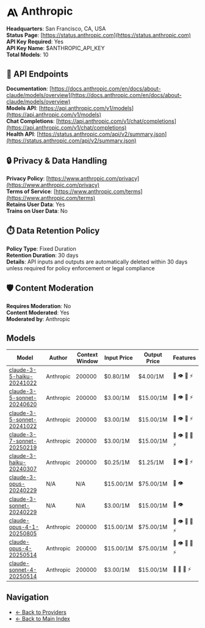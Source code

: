 # <img src="./logo.svg" alt="Anthropic Logo" style="vertical-align: middle; height: 32px; width: auto; min-width: 32px"> Anthropic

**Headquarters**: San Francisco, CA, USA  
**Status Page**: [https://status.anthropic.com](https://status.anthropic.com)  
**API Key Required**: Yes  
**API Key Name**: $ANTHROPIC_API_KEY  
**Total Models**: 10

## 🔗 API Endpoints

**Documentation**: [https://docs.anthropic.com/en/docs/about-claude/models/overview](https://docs.anthropic.com/en/docs/about-claude/models/overview)  
**Models API**: [https://api.anthropic.com/v1/models](https://api.anthropic.com/v1/models)  
**Chat Completions**: [https://api.anthropic.com/v1/chat/completions](https://api.anthropic.com/v1/chat/completions)  
**Health API**: [https://status.anthropic.com/api/v2/summary.json](https://status.anthropic.com/api/v2/summary.json)  

## 🔒 Privacy & Data Handling

**Privacy Policy**: [https://www.anthropic.com/privacy](https://www.anthropic.com/privacy)  
**Terms of Service**: [https://www.anthropic.com/terms](https://www.anthropic.com/terms)  
**Retains User Data**: Yes  
**Trains on User Data**: No  

## ⏱️ Data Retention Policy

**Policy Type**: Fixed Duration  
**Retention Duration**: 30 days  
**Details**: API inputs and outputs are automatically deleted within 30 days unless required for policy enforcement or legal compliance  

## 🛡️ Content Moderation

**Requires Moderation**: No  
**Content Moderated**: Yes  
**Moderated by**: Anthropic  

## Models

| Model | Author | Context Window | Input Price | Output Price | Features |
|-------|--------|----------------|-------------|--------------|----------|
| [claude-3-5-haiku-20241022](./models/claude-3-5-haiku-20241022.md) | Anthropic | 200000 | $0.80/1M | $4.00/1M | <span title="Text Processing">📝</span> <span title="Vision/Image Input">👁️</span> <span title="Tool Calling">🔧</span> <span title="Response Streaming">⚡</span> |
| [claude-3-5-sonnet-20240620](./models/claude-3-5-sonnet-20240620.md) | Anthropic | 200000 | $3.00/1M | $15.00/1M | <span title="Text Processing">📝</span> <span title="Vision/Image Input">👁️</span> <span title="Tool Calling">🔧</span> <span title="Response Streaming">⚡</span> |
| [claude-3-5-sonnet-20241022](./models/claude-3-5-sonnet-20241022.md) | Anthropic | 200000 | $3.00/1M | $15.00/1M | <span title="Text Processing">📝</span> <span title="Vision/Image Input">👁️</span> <span title="Tool Calling">🔧</span> <span title="Response Streaming">⚡</span> |
| [claude-3-7-sonnet-20250219](./models/claude-3-7-sonnet-20250219.md) | Anthropic | 200000 | $3.00/1M | $15.00/1M | <span title="Text Processing">📝</span> <span title="Vision/Image Input">👁️</span> <span title="Tool Calling">🔧</span> <span title="Advanced Reasoning">🧠</span> <span title="Response Streaming">⚡</span> |
| [claude-3-haiku-20240307](./models/claude-3-haiku-20240307.md) | Anthropic | 200000 | $0.25/1M | $1.25/1M | <span title="Text Processing">📝</span> <span title="Vision/Image Input">👁️</span> <span title="Tool Calling">🔧</span> <span title="Response Streaming">⚡</span> |
| [claude-3-opus-20240229](./models/claude-3-opus-20240229.md) | N/A | N/A | $15.00/1M | $75.00/1M | <span title="Text Processing">📝</span> <span title="Vision/Image Input">👁️</span> |
| [claude-3-sonnet-20240229](./models/claude-3-sonnet-20240229.md) | N/A | N/A | $3.00/1M | $15.00/1M | <span title="Text Processing">📝</span> <span title="Vision/Image Input">👁️</span> |
| [claude-opus-4-1-20250805](./models/claude-opus-4-1-20250805.md) | Anthropic | 200000 | $15.00/1M | $75.00/1M | <span title="Text Processing">📝</span> <span title="Vision/Image Input">👁️</span> <span title="Tool Calling">🔧</span> <span title="Advanced Reasoning">🧠</span> <span title="Response Streaming">⚡</span> |
| [claude-opus-4-20250514](./models/claude-opus-4-20250514.md) | Anthropic | 200000 | $15.00/1M | $75.00/1M | <span title="Text Processing">📝</span> <span title="Vision/Image Input">👁️</span> <span title="Tool Calling">🔧</span> <span title="Advanced Reasoning">🧠</span> <span title="Response Streaming">⚡</span> |
| [claude-sonnet-4-20250514](./models/claude-sonnet-4-20250514.md) | Anthropic | 200000 | $3.00/1M | $15.00/1M | <span title="Text Processing">📝</span> <span title="Tool Calling">🔧</span> <span title="Advanced Reasoning">🧠</span> <span title="Response Streaming">⚡</span> |

## Navigation

- [← Back to Providers](../README.md)
- [← Back to Main Index](../../README.md)
